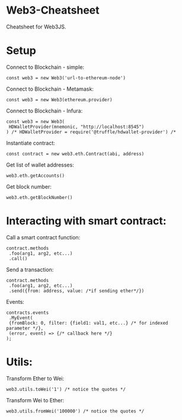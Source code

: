 # Web3-Cheatsheet
Cheatsheet for Web3JS.

# Setup
Connect to Blockchain - simple:
```
const web3 = new Web3('url-to-ethereum-node')
```

Connect to Blockchain - Metamask:
```
const web3 = new Web3(ethereum.provider)
```
Connect to Blockchain - Infura:
```
const web3 = new Web3(
 HDWalletProvider(mnemonic, "http://localhost:8545")
) /* HDWalletProvider = require('@truffle/hdwallet-provider') /*
```
Instantiate contract:
```
const contract = new web3.eth.Contract(abi, address)
```
Get list of wallet addresses:
```
web3.eth.getAccounts()
```
Get block number:
```
web3.eth.getBlockNumber()
```

# Interacting with smart contract:
Call a smart contract function:
```
contract.methods
 .foo(arg1, arg2, etc...)
 .call()
```

Send a transaction:
```
contract.methods
 .foo(arg1, arg2, etc...)
 .send({from: address, value: /*if sending ether*/})
```

Events:
```
contracts.events
 .MyEvent(
 {fromBlock: 0, filter: {field1: val1, etc...} /* for indexed parameter */},
 (error, event) => {/* callback here */}
);
```

# Utils:
Transform Ether to Wei:
```
web3.utils.toWei('1') /* notice the quotes */
```
Transform Wei to Ether:
```
web3.utils.fromWei('100000') /* notice the quotes */
```

